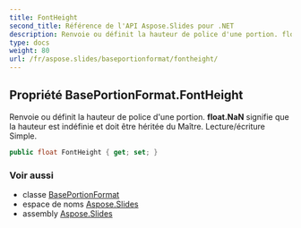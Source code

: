 ```yaml
---
title: FontHeight
second_title: Référence de l'API Aspose.Slides pour .NET
description: Renvoie ou définit la hauteur de police d'une portion. float.NaN signifie que la hauteur est indéfinie et doit être héritée du Maître. Lecture/écriture Simple.
type: docs
weight: 80
url: /fr/aspose.slides/baseportionformat/fontheight/
---
```


## Propriété BasePortionFormat.FontHeight

Renvoie ou définit la hauteur de police d'une portion. **float.NaN** signifie que la hauteur est indéfinie et doit être héritée du Maître. Lecture/écriture Simple.

```csharp
public float FontHeight { get; set; }
```

### Voir aussi

* classe [BasePortionFormat](../../baseportionformat)
* espace de noms [Aspose.Slides](../../baseportionformat)
* assembly [Aspose.Slides](../../../)

<!-- NE PAS MODIFIER : généré par xmldocmd pour Aspose.Slides.dll -->